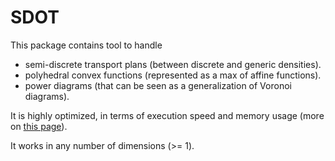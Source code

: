 SDOT
====

This package contains tool to handle
* semi-discrete transport plans (between discrete and generic densities).
* polyhedral convex functions (represented as a max of affine functions).
* power diagrams (that can be seen as a generalization of Voronoi diagrams).

It is highly optimized, in terms of execution speed and memory usage (more on [this page](execution_speed.md)).

It works in any number of dimensions (>= 1).

